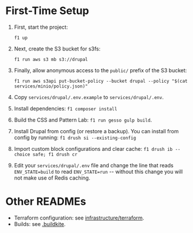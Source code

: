# First-Time Setup

1. First, start the project:

   ```
   f1 up
   ```

2. Next, create the S3 bucket for s3fs:

   ```
   f1 run aws s3 mb s3://drupal
   ```

3. Finally, allow anonymous access to the `public/` prefix of the S3 bucket:

   ```
   f1 run aws s3api put-bucket-policy --bucket drupal --policy "$(cat services/minio/policy.json)"
   ```

4. Copy `services/drupal/.env.example` to `services/drupal/.env`.

5. Install dependencies: ```f1 composer install```

6. Build the CSS and Pattern Lab: `f1 run gesso gulp build`.

7. Install Drupal from config (or restore a backup).  You can install from config by running: ```f1 drush si --existing-config```

8. Import custom block configurations and clear cache: ```f1 drush ib --choice safe; f1 drush cr``` 

9. Edit your `services/drupal/.env` file and change the line that reads `ENV_STATE=build` to read `ENV_STATE=run` -- without this change you will not make use of Redis caching.

# Other READMEs

- Terraform configuration: see [infrastructure/terraform](infrastructure/terraform/README.md).
- Builds: see [.buildkite](.buildkite/README.md).
